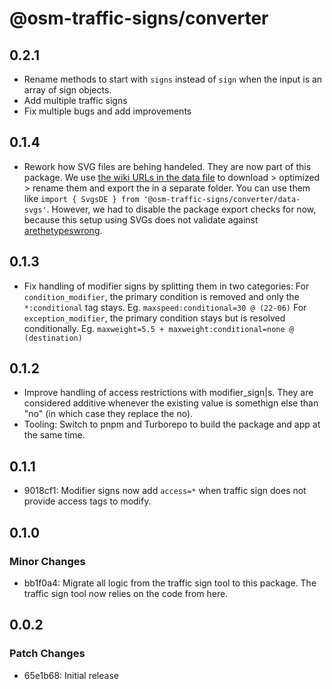 # @osm-traffic-signs/converter

## 0.2.1

- Rename methods to start with `signs` instead of `sign` when the input is an array of sign objects.
- Add multiple traffic signs
- Fix multiple bugs and add improvements

## 0.1.4

- Rework how SVG files are behing handeled. They are now part of this package. We use [the wiki URLs in the data file](./src/data-definitions/DE/trafficSignDataDE.ts) to download > optimized > rename them and export the in a separate folder. You can use them like `import { SvgsDE } from '@osm-traffic-signs/converter/data-svgs'`. However, we had to disable the package export checks for now, because this setup using SVGs does not validate against [arethetypeswrong](https://github.com/arethetypeswrong/arethetypeswrong.github.io).

## 0.1.3

- Fix handling of modifier signs by splitting them in two categories:
  For `condition_modifier`, the primary condition is removed and only the `*:conditional` tag stays. Eg. `maxspeed:conditional=30 @ (22-06)`
  For `exception_modifier`, the primary condition stays but is resolved conditionally. Eg. `maxweight=5.5 + maxweight:conditional=none @ (destination)`

## 0.1.2

- Improve handling of access restrictions with modifier_sign|s. They are considered additive whenever the existing value is somethign else than "no" (in which case they replace the no).
- Tooling: Switch to pnpm and Turborepo to build the package and app at the same time.

## 0.1.1

- 9018cf1: Modifier signs now add `access=*` when traffic sign does not provide access tags to modify.

## 0.1.0

### Minor Changes

- bb1f0a4: Migrate all logic from the traffic sign tool to this package. The traffic sign tool now relies on the code from here.

## 0.0.2

### Patch Changes

- 65e1b68: Initial release
